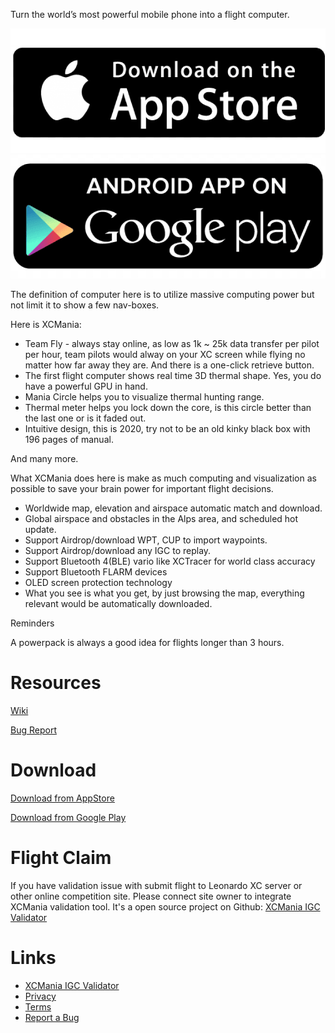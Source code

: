 
Turn the world’s most powerful mobile phone into a flight computer.

[![AppStore](img/apple.png)](https://apple.co/2PPys3O)
[![Google](img/google.png)](https://play.google.com/store/apps/details?id=com.XCMania)

The definition of computer here is to utilize massive computing power but not limit it to show a few nav-boxes.

Here is XCMania:
 
- Team Fly - always stay online, as low as 1k ~ 25k data transfer per pilot per hour, team pilots would alway on your XC screen while flying no matter how far away they are. And there is a one-click retrieve button.
- The first flight computer shows real time 3D thermal shape. Yes, you do have a powerful GPU in hand.
- Mania Circle helps you to visualize thermal hunting range.
- Thermal meter helps you lock down the core, is this circle better than the last one or is it faded out.
- Intuitive design, this is 2020, try not to be an old kinky black box with 196 pages of manual. 
 
And many more.
 
What XCMania does here is make as much computing and visualization as possible to save your brain power for important flight decisions.
 
- Worldwide map, elevation and airspace automatic match and download.
- Global airspace and obstacles in the Alps area, and scheduled hot update.
- Support Airdrop/download WPT, CUP to import waypoints.
- Support Airdrop/download any IGC to replay.
- Support Bluetooth 4(BLE) vario like XCTracer for world class accuracy
- Support Bluetooth FLARM devices
- OLED screen protection technology
- What you see is what you get, by just browsing the map, everything relevant would be automatically downloaded.
 
Reminders
 
A powerpack is always a good idea for flights longer than 3 hours. 

# Resources

[Wiki](https://github.com/solocatz/XCMania/wiki)

[Bug Report](https://github.com/solocatz/XCMania/issues)

# Download

[Download from AppStore](https://apple.co/2PPys3O)

[Download from Google Play](https://play.google.com/store/apps/details?id=com.XCMania)

# Flight Claim

If you have validation issue with submit flight to Leonardo XC server or other online competition site. Please connect site owner to integrate XCMania validation tool. It's a open source project on Github: [XCMania IGC Validator](https://github.com/solocatz/XCManiaValidateTool)

# Links
* [XCMania IGC Validator](https://github.com/solocatz/XCManiaValidateTool)
* [Privacy](https://www.xcmania.com/privacy)
* [Terms](https://www.xcmania.com/terms)
* [Report a Bug](https://github.com/solocatz/XCMania/issues)
